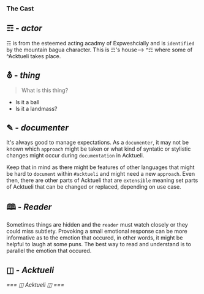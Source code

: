 ### The Cast

## ☶ - _actor_
☶ is from the esteemed acting acadmy of Expweshcially and is `identified` by the mountain bagua character.
This is ☶'s house--> ^☶ where some of ^Acktueli takes place.

## ⛢ - _thing_
> What is this thing?
* Is it a ball
* Is it a landmass?

## ✎ - _documenter_
It's always good to manage expectations.  As a `documenter`, it may not be known which `approach` might be taken or what kind of syntatic or stylistic changes might occur during `documentation` in Acktueli.
  
Keep that in mind as there might be features of other languages that might be hard to `document` within `#acktueli` and might need a new `approach`.  Even then, there are other parts of Acktueli that are `extensible` meaning set parts of Acktueli that can be changed or replaced, depending on use case.

## 🕮 - _Reader_
Sometimes things are hidden and the `reader` must watch closely or they could miss subtlety.  Provoking a small emotional response can be more informative as to the emotion that occured, in other words, it might be helpful to laugh at some puns.  The best way to read and understand is to parallel the emotion that occured.

## ◫ - _Acktueli_
*=== ◫ Acktueli ◫ ===*